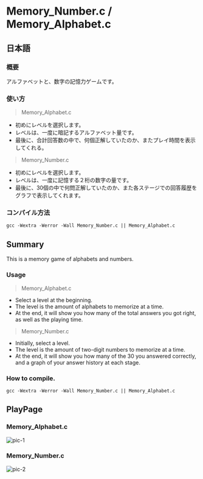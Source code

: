 # Memory_Number.c / Memory_Alphabet.c
## 日本語
### 概要
アルファベットと、数字の記憶力ゲームです。
### 使い方
> Memory_Alphabet.c
+ 初めにレベルを選択します。
+ レベルは、一度に暗記するアルファベット量です。
+ 最後に、合計回答数の中で、何個正解していたのか、またプレイ時間を表示してくれる。
> Memory_Number.c
+ 初めにレベルを選択します。
+ レベルは、一度に記憶する２桁の数字の量です。
+ 最後に、30個の中で何問正解していたのか、また各ステージでの回答履歴をグラフで表示してくれます。
### コンパイル方法
	gcc -Wextra -Werror -Wall Memory_Number.c || Memory_Alphabet.c

## Summary
This is a memory game of alphabets and numbers.
### Usage
> Memory_Alphabet.c
+ Select a level at the beginning.
+ The level is the amount of alphabets to memorize at a time.
+ At the end, it will show you how many of the total answers you got right, as well as the playing time.
> Memory_Number.c
+ Initially, select a level.
+ The level is the amount of two-digit numbers to memorize at a time.
+ At the end, it will show you how many of the 30 you answered correctly, and a graph of your answer history at each stage.
### How to compile.
	gcc -Wextra -Werror -Wall Memory_Number.c || Memory_Alphabet.c

## PlayPage
### Memory_Alphabet.c
![pic-1](https://i.gyazo.com/66b3d65bf7d10d922b70c93123c0fb1e.png)
### Memory_Number.c
![pic-2](https://i.gyazo.com/48eb1266156cb80d37a55fd810fa3749.png)

